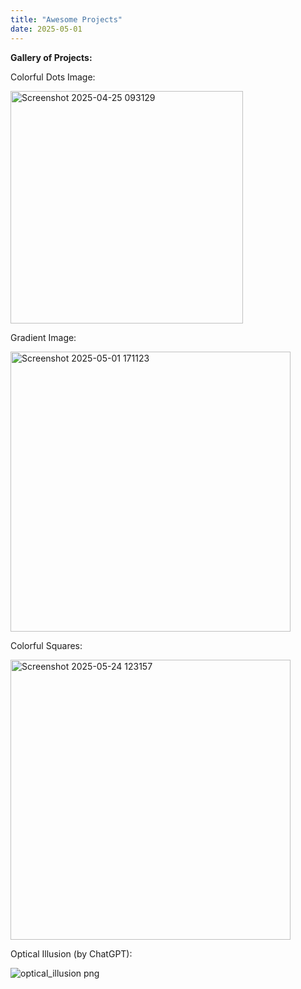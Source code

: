 ```yaml
---
title: "Awesome Projects"
date: 2025-05-01
---
```

**Gallery of Projects:**

Colorful Dots Image:

<img width="372" alt="Screenshot 2025-04-25 093129" src="https://github.com/user-attachments/assets/c8723345-adb2-4c0f-96ca-b0a33c2761f3" />



Gradient Image:

<img width="448" alt="Screenshot 2025-05-01 171123" src="https://github.com/user-attachments/assets/b8af4dad-3abf-4499-b1a8-eeeeb4e3bc3c" />


Colorful Squares:

<img width="448" alt="Screenshot 2025-05-24 123157" src="https://github.com/user-attachments/assets/71ec7882-5cc3-421a-ad98-a12bf4c8b177" />

Optical Illusion (by ChatGPT):

![optical_illusion png](https://github.com/user-attachments/assets/04738858-a704-4d99-a4ba-002e8e4292b4)

